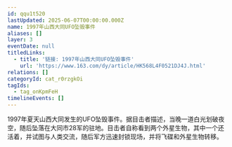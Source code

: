 ```yaml
---
id: qqu1t520
lastUpdated: 2025-06-07T00:00:00.000Z
name: 1997年山西大同UFO坠毁事件
aliases: []
layer: 3
eventDate: null
titledLinks:
  - title: '链接: 1997年山西大同UFO坠毁事件'
    url: 'https://www.163.com/dy/article/HK568L4F0521DJ4J.html'
relations: []
categoryId: cat_r0rzgkOi
tagIds:
  - tag_onKpmFeH
timelineEvents: []
---
```

1997年夏天山西大同发生的UFO坠毁事件。据目击者描述，当晚一道白光划破夜空，随后坠落在大同市28军的驻地。目击者自称看到两个外星生物，其中一个还活着，并试图与人类交流，随后军方迅速封锁现场，并将飞碟和外星生物转移。
